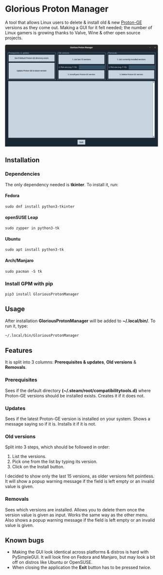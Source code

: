# Glorious Proton Manager
A tool that allows Linux users to delete & install old & new [Proton-GE](https://github.com/GloriousEggroll/proton-ge-custom) versions as they come out. Making a GUI for it felt needed; the number of Linux gamers is growing thanks to Valve, Wine & other open source projects.

![GPM screenshot](.github/images/glorious.png)
## Installation
### Dependencies
The only dependency needed is **tkinter**. To install it, run:
#### Fedora
```
sudo dnf install python3-tkinter
```
#### openSUSE Leap
```
sudo zypper in python3-tk
```
#### Ubuntu
```
sudo apt install python3-tk
```
#### Arch/Manjaro
```
sudo pacman -S tk
```
### Install GPM with pip
```
pip3 install GloriousProtonManager
```
## Usage
After installation **GloriousProtonManager** will be added to **~/.local/bin/**. To run it, type:
```bash
~/.local/bin/GloriousProtonManager
```
## Features
It is split into 3 columns: **Prerequisites & updates**, **Old versions** & **Removals**.
### Prerequisites
Sees if the default directory **(~/.steam/root/compatibilitytools.d)** where Proton-GE versions should be installed exists. Creates it if it does not.
### Updates
Sees if the latest Proton-GE version is installed on your system. Shows a message saying so if it is. Installs it if it is not.
### Old versions
Split into 3 steps, which should be followed in order:
1. List the versions.
2. Pick one from the list by typing its version.
3. Click on the Install button.

I decided to show only the last 15 versions, as older versions felt pointless. It will show a popup warning message if the field is left empty or an invalid value is given.
### Removals
Sees which versions are installed. Allows you to delete them once the version value is given as input. Works the same way as the other menu. Also shows a popup warning message if the field is left empty or an invalid value is given.
## Known bugs
- Making the GUI look identical across platforms & distros is hard with PySimpleGUI. It will look fine on Fedora and Manjaro, but may look a bit off on distros like Ubuntu or OpenSUSE.
- When closing the application the **Exit** button has to be pressed twice.
